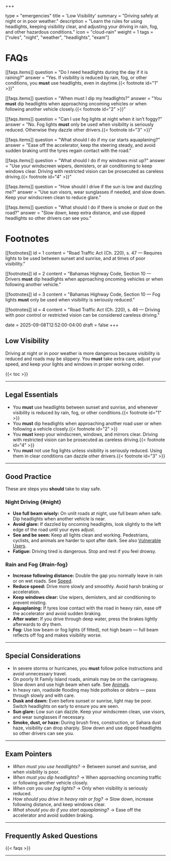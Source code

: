 +++

type = "emergencies"
title = 'Low Visibility'
summary = "Driving safely at night or in poor weather."
description = "Learn the rules for using headlights, keeping visibility clear, and adjusting your driving in rain, fog, and other hazardous conditions."
icon = "cloud-rain"
weight = 1
tags = ["rules", "night", "weather", "headlights", "exam"]

# FAQs
[[faqs.items]]
question = "Do I need headlights during the day if it is raining?"
answer = "Yes. If visibility is reduced by rain, fog, or other conditions, you **must** use headlights, even in daytime.{{< footnote id=\"1\" >}}"

[[faqs.items]]
question = "When must I dip my headlights?"
answer = "You **must** dip headlights when approaching oncoming vehicles or when following another vehicle closely.{{< footnote id=\"2\" >}}"

[[faqs.items]]
question = "Can I use fog lights at night when it isn’t foggy?"
answer = "No. Fog lights **must** only be used when visibility is seriously reduced. Otherwise they dazzle other drivers.{{< footnote id=\"3\" >}}"

[[faqs.items]]
question = "What should I do if my car starts aquaplaning?"
answer = "Ease off the accelerator, keep the steering steady, and avoid sudden braking until the tyres regain contact with the road."

[[faqs.items]]
question = "What should I do if my windows mist up?"
answer = "Use your windscreen wipers, demisters, or air conditioning to keep windows clear. Driving with restricted vision can be prosecuted as careless driving.{{< footnote id=\"4\" >}}"

[[faqs.items]]
question = "How should I drive if the sun is low and dazzling me?"
answer = "Use sun visors, wear sunglasses if needed, and slow down. Keep your windscreen clean to reduce glare."

[[faqs.items]]
question = "What should I do if there is smoke or dust on the road?"
answer = "Slow down, keep extra distance, and use dipped headlights so other drivers can see you."

# Footnotes
[[footnotes]]
id = 1
content = "Road Traffic Act (Ch. 220), s. 47 — Requires lights to be used between sunset and sunrise, and at times of poor visibility."

[[footnotes]]
id = 2
content = "Bahamas Highway Code, Section 10 — Drivers **must** dip headlights when approaching oncoming vehicles or when following another vehicle."

[[footnotes]]
id = 3
content = "Bahamas Highway Code, Section 10 — Fog lights **must** only be used when visibility is seriously reduced."

[[footnotes]]
id = 4
content = "Road Traffic Act (Ch. 220), s. 46 — Driving with poor control or restricted vision can be considered careless driving."

date = 2025-09-08T12:52:00-04:00
draft = false
+++

## Low Visibility

Driving at night or in poor weather is more dangerous because visibility is reduced and roads may be slippery. You **must** take extra care, adjust your speed, and keep your lights and windows in proper working order.  

{{< toc >}}

---

## Legal Essentials

- You **must** use headlights between sunset and sunrise, and whenever visibility is reduced by rain, fog, or other conditions.{{< footnote id="1" >}}  
- You **must** dip headlights when approaching another road user or when following a vehicle closely.{{< footnote id="2" >}}  
- You **must** keep your windscreen, windows, and mirrors clear. Driving with restricted vision can be prosecuted as careless driving.{{< footnote id="4" >}}  
- You **must** not use fog lights unless visibility is seriously reduced. Using them in clear conditions can dazzle other drivers.{{< footnote id="3" >}}  

---

## Good Practice

These are steps you **should** take to stay safe.  

### Night Driving {#night}
- **Use full beam wisely:** On unlit roads at night, use full beam when safe. Dip headlights when another vehicle is near.  
- **Avoid glare:** If dazzled by oncoming headlights, look slightly to the left edge of the road until your eyes adjust.  
- **See and be seen:** Keep all lights clean and working. Pedestrians, cyclists, and animals are harder to spot after dark. See also [Vulnerable Users](/rules/vulnerable-users/).  
- **Fatigue:** Driving tired is dangerous. Stop and rest if you feel drowsy.  

### Rain and Fog {#rain-fog}
- **Increase following distance:** Double the gap you normally leave in rain or on wet roads. See [Speed](/rules/speed/).  
- **Reduce speed:** Drive more slowly and smoothly. Avoid harsh braking or acceleration.  
- **Keep windows clear:** Use wipers, demisters, and air conditioning to prevent misting.  
- **Aquaplaning:** If tyres lose contact with the road in heavy rain, ease off the accelerator and avoid sudden braking.  
- **After water:** If you drive through deep water, press the brakes lightly afterwards to dry them.  
- **Fog:** Use low beam or fog lights (if fitted), not high beam — full beam reflects off fog and makes visibility worse.  

---

## Special Considerations

- In severe storms or hurricanes, you **must** follow police instructions and avoid unnecessary travel.  
- On poorly lit Family Island roads, animals may be on the carriageway. Slow down and use high beam when safe. See [Animals](/rules/vulnerable-users/animals/).  
- In heavy rain, roadside flooding may hide potholes or debris — pass through slowly and with care.  
- **Dusk and dawn:** Even before sunset or sunrise, light may be poor. Switch headlights on early to ensure you are seen.  
- **Sun glare:** Low sun can dazzle. Keep your windscreen clean, use visors, and wear sunglasses if necessary.  
- **Smoke, dust, or haze:** During brush fires, construction, or Sahara dust haze, visibility can drop sharply. Slow down and use dipped headlights so other drivers can see you.  

---

## Exam Pointers

- *When must you use headlights?* → Between sunset and sunrise, and when visibility is poor.  
- *When must you dip headlights?* → When approaching oncoming traffic or following another vehicle closely.  
- *When can you use fog lights?* → Only when visibility is seriously reduced.  
- *How should you drive in heavy rain or fog?* → Slow down, increase following distance, and keep windows clear.  
- *What should you do if you start aquaplaning?* → Ease off the accelerator and avoid sudden braking.  

---

## Frequently Asked Questions

{{< faqs >}}

---
